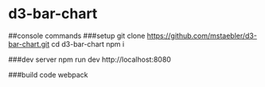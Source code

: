 # d3-bar-chart

##console commands
###setup
    git clone https://github.com/mstaebler/d3-bar-chart.git
    cd d3-bar-chart
    npm i

###dev server
    npm run dev
    http://localhost:8080

###build code
    webpack
